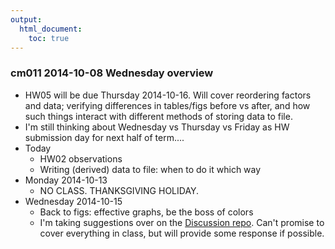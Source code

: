 ```yaml
---
output:
  html_document:
    toc: true
---
```


### cm011 2014-10-08 Wednesday overview

  * HW05 will be due Thursday 2014-10-16. Will cover reordering factors and data; verifying differences in tables/figs before vs after, and how such things interact with different methods of storing data to file.
  * I'm still thinking about Wednesday vs Thursday vs Friday as HW submission day for next half of term....
  * Today
    - HW02 observations
    - Writing (derived) data to file: when to do it which way
  * Monday 2014-10-13
    - NO CLASS. THANKSGIVING HOLIDAY.
  * Wednesday 2014-10-15 
    - Back to figs: effective graphs, be the boss of colors
    - I'm taking suggestions over on the [Discussion repo](https://github.com/STAT545-UBC/Discussion/issues/36). Can't promise to cover everything in class, but will provide some response if possible.
